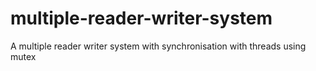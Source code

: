 # multiple-reader-writer-system
A multiple reader writer system with synchronisation with threads using mutex
